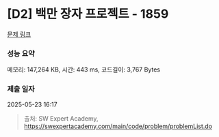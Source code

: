 # [D2] 백만 장자 프로젝트 - 1859 

[문제 링크](https://swexpertacademy.com/main/code/problem/problemDetail.do?contestProbId=AV5LrsUaDxcDFAXc) 

### 성능 요약

메모리: 147,264 KB, 시간: 443 ms, 코드길이: 3,767 Bytes

### 제출 일자

2025-05-23 16:17



> 출처: SW Expert Academy, https://swexpertacademy.com/main/code/problem/problemList.do